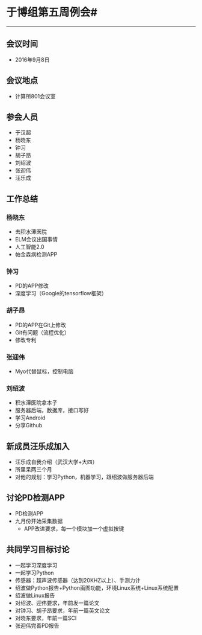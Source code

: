 # 于博组第五周例会#

----------
## 会议时间 ##
- 2016年9月8日
## 会议地点 ##
- 计算所801会议室
## 参会人员 ##
- 于汉超
- 杨晓东
- 钟习
- 胡子昂
- 刘绍波
- 张迎伟
- 汪乐成
## 工作总结 ##
### 杨晓东 ###
- 去积水潭医院
- ELM会议出国事情
- 人工智能2.0
- 帕金森病检测APP

### 钟习 ###
- PD的APP修改
- 深度学习（Google的tensorflow框架）

### 胡子昂 ###
- PD的APP在Git上修改
- Git有问题（流程优化）
- 修改专利

### 张迎伟 ###
- Myo代替鼠标，控制电脑

### 刘绍波 ###
- 积水潭医院拿本子
- 服务器后端，数据库，接口写好
- 学习Android
- 分享Github

## 新成员汪乐成加入 ##
- 汪乐成自我介绍（武汉大学+大四）
- 所里呆两三个月
- 对他的规划：学习Python，机器学习，跟绍波做服务器后端

## 讨论PD检测APP ##
- PD检测APP
- 九月份开始采集数据
	- APP改进要求，每一个模块加一个虚拟按键


## 共同学习目标讨论 ##
- 一起学习深度学习
- 一起学习Python
- 传感器：超声波传感器（达到20KHZ以上）、手测力计
- 绍波做Python报告+Python画图功能，环境Linux系统+Linux系统配置
- 绍波做Linux报告
- 对绍波、迎伟要求，年前发一篇论文
- 对钟习、胡子昂要求，年前一篇英文论文
- 对晓东要求，年前一篇SCI
- 张迎伟完善PD报告


